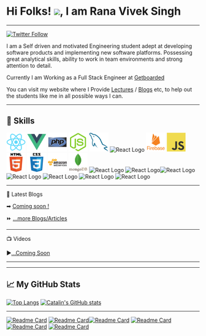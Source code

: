 <h1> Hi Folks! <img src="https://raw.githubusercontent.com/MartinHeinz/MartinHeinz/master/wave.gif" width="30px">, I am Rana Vivek Singh</h1>

---
[![Twitter Follow](https://img.shields.io/twitter/follow/RANARVS?label=Follow%20me%20on%20twitter&style=social)](https://twitter.com/RANARVS)



I am a Self driven and motivated Engineering student adept at developing software products and
implementing new software platforms. Possessing great analytical skills, ability to work in team environments and strong attention to detail.

Currently I am Working as a Full Stack Engineer at [Getboarded](https://videowiki.pt/)

You can visit my website where I Provide [Lectures](https://viveksingh.tech/) / [Blogs](www.meetind.me) etc, to help out the students like me in all possible ways I can.

---
<h2>🧰 Skills</h2>

<img src ="https://github.com/devicons/devicon/blob/master/icons/react/react-original.svg" alt = "React Logo" width ="50" height ="50"/> <img src ="https://github.com/devicons/devicon/blob/master/icons/vuejs/vuejs-original.svg" alt = "React Logo" width ="50" height ="50"/>  <img src ="https://github.com/devicons/devicon/blob/master/icons/php/php-original.svg" alt = "React Logo" width ="50" height ="50"/>   <img src ="https://github.com/devicons/devicon/blob/master/icons/nodejs/nodejs-original.svg" alt = "React Logo" width ="50" height ="50"/>    <img src ="https://github.com/devicons/devicon/blob/master/icons/mysql/mysql-original.svg" alt = "React Logo" width ="50" height ="50"/>   <img src="https://cdn.worldvectorlogo.com/logos/next-1.svg" alt = "React Logo" width ="50" height ="50"/>      <img src ="https://github.com/devicons/devicon/blob/master/icons/firebase/firebase-plain-wordmark.svg" alt = "React Logo" width ="50" height ="50"/>     <img src ="https://github.com/devicons/devicon/blob/master/icons/javascript/javascript-original.svg" alt = "React Logo" width ="50" height ="50"/>  <img src ="https://github.com/devicons/devicon/blob/master/icons/html5/html5-original-wordmark.svg" alt = "React Logo" width ="50" height ="50"/>  <img src ="https://github.com/devicons/devicon/blob/master/icons/css3/css3-original-wordmark.svg" alt = "React Logo" width ="50" height ="50"/>   <img src ="https://github.com/devicons/devicon/blob/master/icons/amazonwebservices/amazonwebservices-original-wordmark.svg" alt = "React Logo" width ="50" height ="50"/>     <img src ="https://github.com/devicons/devicon/blob/master/icons/mongodb/mongodb-original-wordmark.svg" alt = "React Logo" width ="50" height ="50"/> <img src ="https://cdn.worldvectorlogo.com/logos/express-109.svg" alt = "React Logo" width ="50" height ="50"/> <img src ="https://cdn.worldvectorlogo.com/logos/microsoft-azure-3.svg" alt = "React Logo" width ="50" height ="50"/><img src ="https://cdn.worldvectorlogo.com/logos/debian-2.svg" alt = "React Logo" width ="50" height ="50"/> <img src ="https://cdn.worldvectorlogo.com/logos/bootstrap-4.svg" alt = "React Logo" width ="50" height ="50"/> <img src ="https://cdn.worldvectorlogo.com/logos/sass-1.svg" alt = "React Logo" width ="50" height ="50"/> <img src ="https://cdn.worldvectorlogo.com/logos/c.svg" alt = "React Logo" width ="50" height ="50"/> <img src ="https://cdn.worldvectorlogo.com/logos/docker.svg" alt = "React Logo" width ="50" height ="50"/>

---

📕 Latest Blogs

➡ [Coming soon !](www.meetind.me)

⏩ [...more Blogs/Articles](www.meetind.me)


---
📺 Videos

▶[...Coming Soon](www.meetind.me)


---

---

## &#x1f4c8; My GitHub Stats

[![Top Langs](https://github-readme-stats.vercel.app/api/top-langs/?username=Ranaviveksingh&hide=java,html,css&theme=radical)](https://github.com/anuraghazra/github-readme-stats)
[![Catalin's GitHub stats](https://github-readme-stats.vercel.app/api?username=Ranaviveksingh&theme=radical)](https://github.com/anuraghazra/github-readme-stats)




---
[![Readme Card](https://github-readme-stats.vercel.app/api/pin/?username=Ranaviveksingh&repo=mytwitter)](https://github.com/Ranaviveksingh/mytwitter) [![Readme Card](https://github-readme-stats.vercel.app/api/pin/?username=Ranaviveksingh&repo=JamstackProject)](https://github.com/Ranaviveksingh/mytwitter)[![Readme Card](https://github-readme-stats.vercel.app/api/pin/?username=Ranaviveksingh&repo=add-to-cart)](https://github.com/Ranaviveksingh/add-to-cart)  [![Readme Card](https://github-readme-stats.vercel.app/api/pin/?username=Ranaviveksingh&repo=webphp )](https://github.com/Ranaviveksingh/webphp)      [![Readme Card](https://github-readme-stats.vercel.app/api/pin/?username=Ranaviveksingh&repo=calculator )](https://github.com/Ranaviveksingh/calculator)     [![Readme Card](https://github-readme-stats.vercel.app/api/pin/?username=Ranaviveksingh&repo=ruby-toy-app )](https://github.com/Ranaviveksingh/cruby-toy-app)
<!--
**Ranaviveksingh/Ranaviveksingh** is a ✨ _special_ ✨ repository because its `README.md` (this file) appears on your GitHub profile.

Here are some ideas to get you started:

- 🔭 I’m currently working on ...
- 🌱 I’m currently learning ...
- 👯 I’m looking to collaborate on ...
- 🤔 I’m looking for help with ...
- 💬 Ask me about ...
- 📫 How to reach me: ...
- 😄 Pronouns: ...
- ⚡ Fun fact: ...
-->
